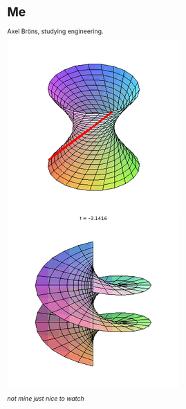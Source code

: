 # Me #

Axel Bröns, studying engineering.

![](https://github.com/axelbrons/axelbrons/blob/main/gif1.gif)
![](https://github.com/axelbrons/axelbrons/blob/main/gif2.gif)

*not mine just nice to watch*


<!---
axelbrons/axelbrons is a ✨ special ✨ repository because its `README.md` (this file) appears on your GitHub profile.
You can click the Preview link to take a look at your changes.
--->
